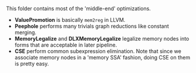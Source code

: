 This folder contains most of the 'middle-end' optimizations.
 - **ValuePromotion** is basically `mem2reg` in LLVM.
 - **Peephole** performs many trivials graph reductions like constant merging.
 - **MemoryLegalize** and **DLXMemoryLegalize** legalize memory nodes into forms that are acceptable in later pipeline.
 - **CSE** perform common subexpression elimination. Note that since we associate memory nodes in a 'memory SSA' fashion, doing CSE on them is pretty easy.